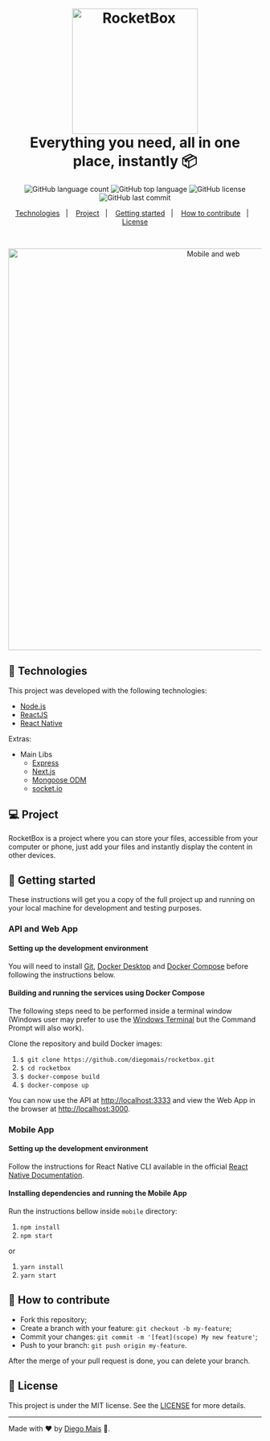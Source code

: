 <h1 align="center">
    <img alt="RocketBox" src="assets/logo.svg" width="250px" /><br>
    <b>Everything you need, all in one place, instantly</b> 📦
</h1>

<p align="center">
  <img alt="GitHub language count" src="https://img.shields.io/github/languages/count/diegomais/rocketbox?style=for-the-badge">
  <img alt="GitHub top language" src="https://img.shields.io/github/languages/top/diegomais/rocketbox?style=for-the-badge">
  <img alt="GitHub license" src="https://img.shields.io/github/license/diegomais/rocketbox?style=for-the-badge">
  <img alt="GitHub last commit" src="https://img.shields.io/github/last-commit/diegomais/rocketbox?style=for-the-badge">
</p>

<p align="center">
  <a href="#rocket-technologies">Technologies</a>&nbsp;&nbsp;&nbsp;|&nbsp;&nbsp;&nbsp;
  <a href="#computer-project">Project</a>&nbsp;&nbsp;&nbsp;|&nbsp;&nbsp;&nbsp;
  <a href="#seat-getting-started">Getting started</a>&nbsp;&nbsp;&nbsp;|&nbsp;&nbsp;&nbsp;
  <a href="#thinking-how-to-contribute">How to contribute</a>&nbsp;&nbsp;&nbsp;|&nbsp;&nbsp;&nbsp;
  <a href="#memo-license">License</a>
</p>

<br>

<p align="center">
  <img alt="Mobile and web" src="assets/screen-capture.png" width="800px">
</p>

## :rocket: Technologies

This project was developed with the following technologies:

- [Node.js](https://nodejs.org)
- [ReactJS](https://reactjs.org)
- [React Native](https://reactnative.dev)

Extras:

- Main Libs
  - [Express](https://expressjs.com)
  - [Next.js](https://nextjs.org)
  - [Mongoose ODM](https://mongoosejs.com)
  - [socket.io](https://socket.io)

## :computer: Project

RocketBox is a project where you can store your files, accessible from your computer or phone, just add your files and instantly display the content in other devices.

## :seat: Getting started

These instructions will get you a copy of the full project up and running on your local machine for development and testing purposes.

### API and Web App

#### Setting up the development environment

You will need to install [Git](https://git-scm.com/downloads), [Docker Desktop](https://www.docker.com/products/docker-desktop) and [Docker Compose](https://docs.docker.com/compose/install/) before following the instructions below.

#### Building and running the services using Docker Compose

The following steps need to be performed inside a terminal window (Windows user may prefer to use the [Windows Terminal](https://aka.ms/windowsterminal) but the Command Prompt will also work).

Clone the repository and build Docker images:

1. `$ git clone https://github.com/diegomais/rocketbox.git`
2. `$ cd rocketbox`
3. `$ docker-compose build`
4. `$ docker-compose up`

You can now use the API at [http://localhost:3333](http://localhost:3333) and view the Web App in the browser at [http://localhost:3000](http://localhost:3000).

### Mobile App

#### Setting up the development environment

Follow the instructions for React Native CLI available in the official [React Native Documentation](https://reactnative.dev/docs/environment-setup).

#### Installing dependencies and running the Mobile App

Run the instructions bellow inside `mobile` directory:

1. `npm install`
2. `npm start`

or

1. `yarn install`
2. `yarn start`

## :thinking: How to contribute

- Fork this repository;
- Create a branch with your feature: `git checkout -b my-feature`;
- Commit your changes: `git commit -m '[feat](scope) My new feature'`;
- Push to your branch: `git push origin my-feature`.

After the merge of your pull request is done, you can delete your branch.

## :memo: License

This project is under the MIT license. See the [LICENSE](LICENSE) for more details.

---

Made with :heart: by [Diego Mais](https://diegomais.tk) :wave:.
